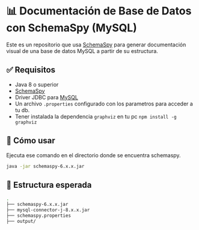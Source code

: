 # 📊 Documentación de Base de Datos con SchemaSpy (MySQL)

Este es un repositorio que usa [SchemaSpy](http://schemaspy.org/) para generar documentación visual de una base de datos MySQL a partir de su estructura.


## ✅ Requisitos

- Java 8 o superior
- [SchemaSpy](https://github.com/schemaspy/schemaspy/releases)
- Driver JDBC para [MySQL](https://dev.mysql.com/get/Downloads/Connector-J/mysql-connector-j-9.3.0.zip)
- Un archivo `.properties` configurado con los parametros para acceder a tu db.
- Tener instalada la dependencia `graphviz` en tu pc `npm install -g graphviz`


## 🚀 Cómo usar

Ejecuta ese comando en el directorio donde se encuentra schemaspy.

```bash
java -jar schemaspy-6.x.x.jar
```

## 📁 Estructura esperada

```bash
.
├── schemaspy-6.x.x.jar
├── mysql-connector-j-8.x.x.jar
├── schemaspy.properties
├── output/

